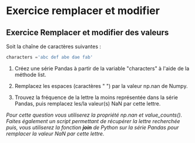 # Exercice remplacer et modifier

## Exercice Remplacer et modifier des valeurs

Soit la chaîne de caractères suivantes :

```python
characters ='abc def abe dae fab'
```

1. Créez une série Pandas à partir de la variable "characters" à l'aide de la méthode list.

2. Remplacez les espaces (caractères " ") par la valeur np.nan de Numpy.

3. Trouvez la fréquence de la lettre la moins représentée dans la série Pandas, puis remplacez les/la valeur(s) NaN par cette lettre.

*Pour cette question vous utiliserez la propriété np.nan et value_counts(). Faites également un script permettant de récupérer la lettre recherchée puis, vous utiliserez la fonction **join** de Python sur la série Pandas pour remplacer la valeur NaN par cette lettre.*
